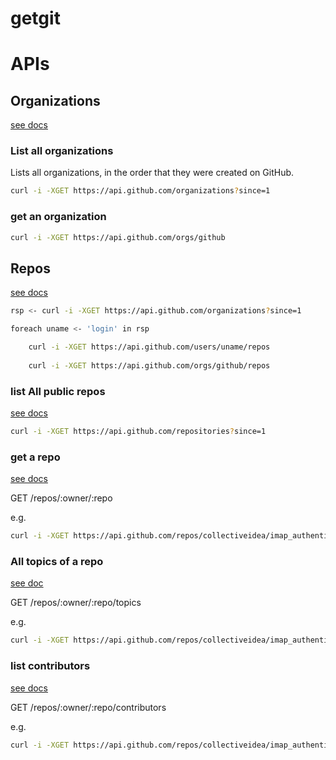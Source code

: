 # getgit

# APIs

## Organizations

[see docs](https://developer.github.com/v3/orgs/)

### List all organizations

Lists all organizations, in the order that they were created on GitHub.

```bash
curl -i -XGET https://api.github.com/organizations?since=1
```

### get an organization

```bash
curl -i -XGET https://api.github.com/orgs/github
```

## Repos

[see docs](https://developer.github.com/v3/repos/)

```bash
rsp <- curl -i -XGET https://api.github.com/organizations?since=1

foreach uname <- 'login' in rsp

    curl -i -XGET https://api.github.com/users/uname/repos
    
    curl -i -XGET https://api.github.com/orgs/github/repos
```

### list All public repos

[see docs](https://developer.github.com/v3/repos/#list-all-public-repositories)

```bash
curl -i -XGET https://api.github.com/repositories?since=1
```

### get a repo

[see docs](https://developer.github.com/v3/repos/#Get)

GET /repos/:owner/:repo

e.g.

```bash
curl -i -XGET https://api.github.com/repos/collectiveidea/imap_authenticatable
```

### All topics of a repo

[see doc](https://developer.github.com/v3/repos/#list-all-topics-for-a-repository)

GET /repos/:owner/:repo/topics

e.g.

```bash
curl -i -XGET https://api.github.com/repos/collectiveidea/imap_authenticatable/topics
```

### list contributors

[see docs](https://developer.github.com/v3/repos/#list-contributors)

GET /repos/:owner/:repo/contributors

e.g.

```bash
curl -i -XGET https://api.github.com/repos/collectiveidea/imap_authenticatable/contributors
```

